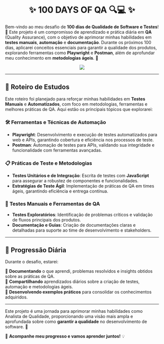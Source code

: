 <h1 align="center">✨ 100 DAYS OF QA 🔍💻 ✨</h1>

Bem-vindo ao meu desafio de **100 dias de Qualidade de Software e Testes**! 🌟 Este projeto é um compromisso de aprendizado e prática diária em **QA** (Quality Assurance), com o objetivo de aprimorar minhas habilidades em **testes manuais**, **automação** e **documentação**. Durante os próximos 100 dias, aplicarei conceitos essenciais para garantir a qualidade dos produtos, explorando ferramentas como **Playwright** e **Postman**, além de aprofundar meu conhecimento em **metodologias ágeis**. 🚀

<p align="center"><img src="http://img.shields.io/static/v1?label=STATUS&message=EM%20DESENVOLVIMENTO&color=GREEN&style=for-the-badge"/></p>

---

## 🎯 **Roteiro de Estudos**

Este roteiro foi planejado para reforçar minhas habilidades em **Testes Manuais** e **Automatizados**, com foco em metodologias, ferramentas e melhores práticas de QA. Aqui estão os principais tópicos que explorarei:

### 🛠️ **Ferramentas e Técnicas de Automação**

- **Playwright**: Desenvolvimento e execução de testes automatizados para web e APIs, garantindo cobertura e eficiência nos processos de teste.  
- **Postman**: Automação de testes para APIs, validando sua integridade e funcionalidade com ferramentas avançadas.  

### 📋 **Práticas de Teste e Metodologias**

- **Testes Unitários e de Integração**: Escrita de testes com **JavaScript** para assegurar a robustez de componentes e funcionalidades.  
- **Estratégias de Teste Ágil**: Implementação de práticas de QA em times ágeis, garantindo eficiência e entrega contínua.  

### 🧪 **Testes Manuais e Ferramentas de QA**

- **Testes Exploratórios**: Identificação de problemas críticos e validação de fluxos principais dos produtos.  
- **Documentação e Guias**: Criação de documentações claras e detalhadas para suporte ao time de desenvolvimento e stakeholders.  

---

## 📅 **Progressão Diária**

Durante o desafio, estarei:

📌 **Documentando** o que aprendi, problemas resolvidos e insights obtidos sobre as práticas de QA.  
📌 **Compartilhando** aprendizados diários sobre a criação de testes, automação e metodologias ágeis.  
📌 **Desenvolvendo exemplos práticos** para consolidar os conhecimentos adquiridos.  

---

Este projeto é uma jornada para aprimorar minhas habilidades como Analista de Qualidade, proporcionando uma visão mais ampla e aprofundada sobre como **garantir a qualidade** no desenvolvimento de software. 🌟  

🎉 **Acompanhe meu progresso e vamos aprender juntos!** 💡  

